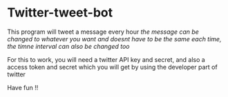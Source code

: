 # Twitter-tweet-bot

This program will tweet a message every hour
*the message can be changed to whatever you want and doesnt have to be the same each time, the timne interval can also be changed too*

For this to work, you will need a twitter API key and secret, and also a access token and secret which you will get by using the developer part of twitter

Have fun !!
